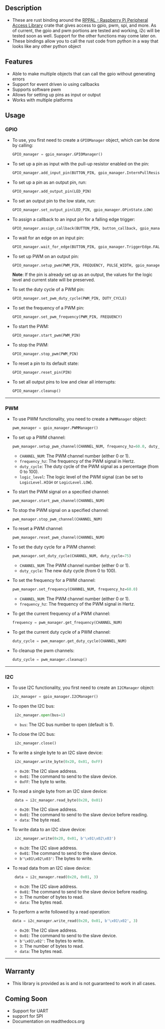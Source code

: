 ## Description

- These are rust binding around
  the [RPPAL - Raspberry Pi Peripheral Access Library](https://github.com/golemparts/rppal) crate that gives access to
  gpio, pwm, spi, and more.
  As of current, the gpio and pwm portions are tested and working, i2c will be tested soon as well.
  Support for the other functions may come later on.
- These bindings allow you to call the rust code from python in a way that looks like any other python object

## Features

- Able to make multiple objects that can call the gpio without generating errors
- Support for event driven io using callbacks
- Supports software pwm
- Allows for setting up pins as input or output
- Works with multiple platforms

## Usage
### GPIO

- To use, you first need to create a `GPIOManager` object, which can be done by calling:

  ```python
  GPIO_manager = gpio_manager.GPIOManager()
  ```

- To set up a pin as input with the pull-up resistor enabled on the pin:

  ```python
  GPIO_manager.add_input_pin(BUTTON_PIN, gpio_manager.InternPullResistorState.AUTO, gpio_manager.LogicLevel.HIGH)
  ```

- To set up a pin as an output pin, run:

  ```python
  GPIO_manager.add_output_pin(LED_PIN)
  ```

- To set an output pin to the low state, run:

  ```python
  GPIO_manager.set_output_pin(LED_PIN, gpio_manager.OPinState.LOW)
  ```

- To assign a callback to an input pin for a falling edge trigger:

  ```python
  GPIO_manager.assign_callback(BUTTON_PIN, button_callback, gpio_manager.TriggerEdge.FALLING)
  ```

- To wait for an edge on an input pin:

  ```python
  GPIO_manager.wait_for_edge(BUTTON_PIN, gpio_manager.TriggerEdge.FALLING)
  ```

- To set up PWM on an output pin:

  ```python
  GPIO_manager.setup_pwm(PWM_PIN, FREQUENCY, PULSE_WIDTH, gpio_manager.LogicLevel.HIGH)
  ```

  **Note**: If the pin is already set up as an output, the values for the logic level and current state will be preserved.


- To set the duty cycle of a PWM pin:

  ```python
  GPIO_manager.set_pwm_duty_cycle(PWM_PIN, DUTY_CYCLE)
  ```

- To set the frequency of a PWM pin:

  ```python
  GPIO_manager.set_pwm_frequency(PWM_PIN, FREQUENCY)
  ```

- To start the PWM:

  ```python
  GPIO_manager.start_pwm(PWM_PIN)
  ```

- To stop the PWM:

  ```python
  GPIO_manager.stop_pwm(PWM_PIN)
  ```

- To reset a pin to its default state:

  ```python
  GPIO_manager.reset_pin(PIN)
  ```

- To set all output pins to low and clear all interrupts:

  ```python
  GPIO_manager.cleanup()
  ```
---

### PWM

- To use PWM functionality, you need to create a `PWMManager` object:

  ```python
  pwm_manager = gpio_manager.PWMManager()
  ```

- To set up a PWM channel:

  ```python
  pwm_manager.setup_pwm_channel(CHANNEL_NUM, frequency_hz=60.0, duty_cycle=0, logic_level=gpio_manager.LogicLevel.NORMAL)
  ```

  - `CHANNEL_NUM`: The PWM channel number (either 0 or 1).
  - `frequency_hz`: The frequency of the PWM signal in Hertz.
  - `duty_cycle`: The duty cycle of the PWM signal as a percentage (from 0 to 100).
  - `logic_level`: The logic level of the PWM signal (can be set to `LogicLevel.HIGH` or `LogicLevel.LOW`).

- To start the PWM signal on a specified channel:

  ```python
  pwm_manager.start_pwm_channel(CHANNEL_NUM)
  ```

- To stop the PWM signal on a specified channel:

  ```python
  pwm_manager.stop_pwm_channel(CHANNEL_NUM)
  ```

- To reset a PWM channel:

  ```python
  pwm_manager.reset_pwm_channel(CHANNEL_NUM)
  ```

- To set the duty cycle for a PWM channel:

  ```python
  pwm_manager.set_duty_cycle(CHANNEL_NUM, duty_cycle=75)
  ```

  - `CHANNEL_NUM`: The PWM channel number (either 0 or 1).
  - `duty_cycle`: The new duty cycle (from 0 to 100).

- To set the frequency for a PWM channel:

  ```python
  pwm_manager.set_frequency(CHANNEL_NUM, frequency_hz=60.0)
  ```

  - `CHANNEL_NUM`: The PWM channel number (either 0 or 1).
  - `frequency_hz`: The frequency of the PWM signal in Hertz.

- To get the current frequency of a PWM channel:

  ```python
  frequency = pwm_manager.get_frequency(CHANNEL_NUM)
  ```

- To get the current duty cycle of a PWM channel:

  ```python
  duty_cycle = pwm_manager.get_duty_cycle(CHANNEL_NUM)
  ```

- To cleanup the pwm channels:
  ```python
  duty_cycle = pwm_manager.cleanup()
  ```
---

### I2C

- To use I2C functionality, you first need to create an `I2CManager` object:

  ```python
  i2c_manager = gpio_manager.I2CManager()
  ```

- To open the I2C bus:

  ```python
   i2c_manager.open(bus=1)
   ```
  - `bus`: The I2C bus number to open (default is 1).

- To close the I2C bus:

  ```python
   i2c_manager.close()
   ```
- To write a single byte to an I2C slave device:

  ```python
   i2c_manager.write_byte(0x20, 0x01, 0xFF)
   ```
  - `0x20`: The I2C slave address.
  - `0x01`: The command to send to the slave device.
  - `0xFF`: The byte to write.

- To read a single byte from an I2C slave device:

  ```python
   data = i2c_manager.read_byte(0x20, 0x01)
   ```
  - `0x20`: The I2C slave address.
  - `0x01`: The command to send to the slave device before reading.
  - `data`: The byte read.

- To write data to an I2C slave device:

  ```python
   i2c_manager.write(0x20, 0x01, b'\x01\x02\x03')
   ```
  - `0x20`: The I2C slave address.
  - `0x01`: The command to send to the slave device.
  - `b'\x01\x02\x03'`: The bytes to write.

- To read data from an I2C slave device:

  ```python
   data = i2c_manager.read(0x20, 0x01, 3)
  ```
  - `0x20`: The I2C slave address.
  - `0x01`: The command to send to the slave device before reading.
  - `3`: The number of bytes to read.
  - `data`: The bytes read.

- To perform a write followed by a read operation:

   ```python
   data = i2c_manager.write_read(0x20, 0x01, b'\x01\x02', 3)
   ```
  - `0x20`: The I2C slave address.
  - `0x01`: The command to send to the slave device.
  - `b'\x01\x02'`: The bytes to write.
  - `3`: The number of bytes to read.
  - `data`: The bytes read.
---

## Warranty

- This library is provided as is and is not guaranteed to work in all cases.

## Coming Soon

- Support for UART
- support for SPI
- Documentation on readthedocs.org
